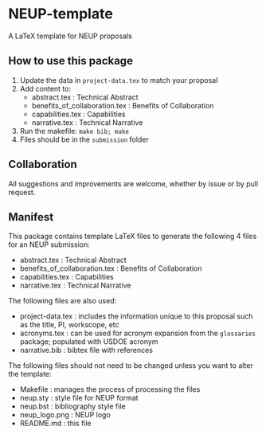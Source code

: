 # NEUP-template
A LaTeX template for NEUP proposals

## How to use this package

1. Update the data in `project-data.tex` to match your proposal
2. Add content to:
   * abstract.tex : Technical Abstract
   * benefits_of_collaboration.tex : Benefits of Collaboration
   * capabilities.tex : Capabilities
   * narrative.tex : Technical Narrative
3. Run the makefile: `make bib; make`
4. Files should be in the `submission` folder

## Collaboration
All suggestions and improvements are welcome, whether by issue or by pull request.

## Manifest

This package contains template LaTeX files to generate the following 4 files
for an NEUP submission:

* abstract.tex : Technical Abstract
* benefits_of_collaboration.tex : Benefits of Collaboration
* capabilities.tex : Capabilities
* narrative.tex : Technical Narrative

The following files are also used:

* project-data.tex : includes the information unique to this proposal such as
  the title, PI, workscope, etc
* acronyms.tex : can be used for acronym expansion from the `glossaries`
  package; populated with USDOE acronym
* narrative.bib : bibtex file with references

The following files should not need to be changed unless you want to alter the
template:

* Makefile : manages the process of processing the files
* neup.sty : style file for NEUP format
* neup.bst : bibliography style file
* neup_logo.png : NEUP logo
* README.md : this file

